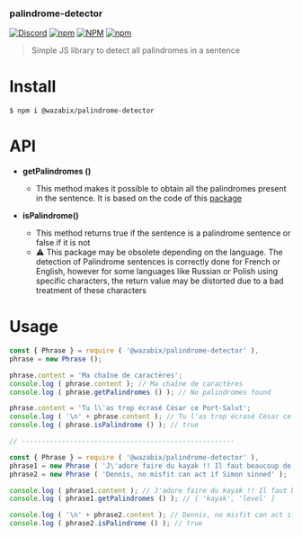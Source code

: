 ### palindrome-detector

[![Discord](https://img.shields.io/discord/519837781866840122?color=%237289DA&label=WaZaBiX%27s%20guild&logo=discord)](https://discord.gg/ES52WDg)
[![npm](https://img.shields.io/npm/v/@wazabix/palindrome-detector?logo=npm)](https://www.npmjs.com/package/@wazabix/palindrome-detector)
[![NPM](https://img.shields.io/npm/l/@wazabix/palindrome-detector?logo=github)](https://github.com/wazabix-BM/palindrome-detector/blob/main/LICENSE.md)
[![npm](https://img.shields.io/npm/dt/@wazabix/palindrome-detector?logo=npm)](https://www.npmjs.com/package/@wazabix/palindrome-detector)

> Simple JS library to detect all palindromes in a sentence

# Install

```batch
$ npm i @wazabix/palindrome-detector
```

# API

* **getPalindromes ()**
    * This method makes it possible to obtain all the palindromes present in the sentence. It is based on the code of this [package](https://www.npmjs.com/package/@wazabix/palindrome)

* **isPalindrome()**
    * This method returns true if the sentence is a palindrome sentence or false if it is not
    * ⚠️ This package may be obsolete depending on the language. The detection of Palindrome sentences is correctly done for French or English, however for some languages like Russian or Polish using specific characters, the return value may be distorted due to a bad treatment of these characters

# Usage

```js
const { Phrase } = require ( '@wazabix/palindrome-detector' ),
phrase = new Phrase ();

phrase.content = 'Ma chaîne de caractères';
console.log ( phrase.content ); // Ma chaîne de caractères
console.log ( phrase.getPalindromes () ); // No palindromes found

phrase.content = 'Tu l\'as trop écrasé César ce Port-Salut';
console.log ( '\n' + phrase.content ); // Tu l'as trop écrasé César ce Port-Salut
console.log ( phrase.isPalindrome () ); // true

// -----------------------------------------------------

const { Phrase } = require ( '@wazabix/palindrome-detector' ),
phrase1 = new Phrase ( 'J\'adore faire du kayak !! Il faut beaucoup de level !' );
phrase2 = new Phrase ( 'Dennis, no misfit can act if Simon sinned' );

console.log ( phrase1.content ); // J'adore faire du kayak !! Il faut beaucoup de level !
console.log ( phrase1.getPalindromes () ); // [ 'kayak', 'level' ]

console.log ( '\n' + phrase2.content ); // Dennis, no misfit can act if Simon sinned
console.log ( phrase2.isPalindrome () ); // true
```